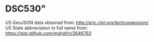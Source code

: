 # DSC530"
US GeoJSON data obtained from: http://eric.clst.org/tech/usgeojson/  
US State abbreviation to full name from: https://gist.github.com/mshafrir/2646763
